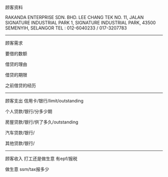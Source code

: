 顾客资料

RAKANDA ENTERPRISE SDN. BHD. LEE CHANG TEK NO. 11, JALAN SIGNATURE INDUSTRIAL PARK 1, SIGNATURE INDUSTRIAL PARK, 43500 SEMENYIH, SELANGOR TEL : 012-6040233 / 017-3207783

-----------------
顾客需求


要借的数额

借贷的理由

借贷的期限

之前借贷的经历


--------------
顾客支出
信用卡/银行/limit/outstanding


个人贷款/银行/分多少期

房屋贷款/银行/供了多久/outstanding

汽车贷款/银行/


其他贷款/银行/

-----------
顾客收入
打工还是做生意
有epf/报税

做生意 ssm/tax报多少

